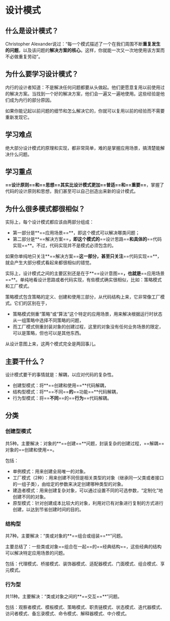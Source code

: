 # 设计模式

## 什么是设计模式？

Christopher Alexander说过：“每一个模式描述了一个在我们周围不断**重复发生的问题**，以及该问题的**解决方案的核心**。这样，你就能一次又一次地使用该方案而不必做重复劳动”。

## 为什么要学习设计模式？

内行的设计者知道：不是解决任何问题都要从头做起。他们更愿意复用以前使用过的解决方案。当找到一个好的解决方案，他们会一遍又一遍地使用。这些经验是他们成为内行的部分原因。

如果你能记起以前问题的细节和怎么解决它的，你就可以复用以前的经验而不需要重新发现它。

## 学习难点

绝大部分设计模式的原理和实现，都非常简单，难的是掌握应用场景，搞清楚能解决什么问题。

## 学习重点

**==设计原则==**和**==思想==**其实比设计模式更加**==普适==**和**==重要==**，掌握了代码的设计原则和思想，我们甚至可以自己创造出来新的设计模式。

## 为什么很多模式都很相似？

实际上，每个设计模式都应该由两部分组成：

- 第一部分是**==应用场景==**，即这个模式可以解决哪类问题；
- 第二部分是**==解决方案==**，即这个模式的**==设计思路==**和具体的**==代码实现==**。不过，代码实现并不是模式必须包含的。

如果你单纯地只关注**==解决方案==**这一部分，甚至只关注**==代码实现==**，就会产生大部分模式看起来都很相似的错觉。

实际上，设计模式之间的主要区别还是在于**==设计意图==**，也就是**==应用场景==**。单纯地看设计思路或者代码实现，有些模式确实很相似，比如：策略模式和工厂模式。

策略模式包含策略的定义、创建和使用三部分，从代码结构上来，它非常像工厂模式。它们的区别在于，

- 策略模式侧重“策略”或“算法”这个特定的应用场景，用来解决根据运行时状态从一组策略中选择不同策略的问题，
- 而工厂模式侧重封装对象的创建过程，这里的对象没有任何业务场景的限定，可以是策略，但也可以是其他东西。

从设计意图上来，这两个模式完全是两回事儿。

## 主要干什么？

设计模式要干的事情就是：解耦，以应对代码的复杂性。

- 创建型模式：将**==创建和使用==**代码解耦，
- 结构型模式：将**==不同==**的**==功能==**代码解耦，
- 行为型模式：将==**不同**==的==**行为**==代码解耦。

## 分类

### 创建型模式

共5种。主要解决：对象的**==创建==**问题，封装复杂的创建过程，==解耦==对象的==创建和使用==。

包括：

- 单例模式：用来创建全局唯一的对象。
- 工厂模式（2种）：用来创建不同但是相关类型的对象（继承同一父类或者接口的一组子类），由给定的参数来决定创建哪种类型的对象。
- 建造者模式：用来创建复杂对象，可以通过设置不同的可选参数，“定制化”地创建不同的对象。
- 原型模式：针对创建成本比较大的对象，利用对已有对象进行复制的方式进行创建，以达到节省创建时间的目的。

### 结构型

共7种。主要解决：“类或对象的**==组合或组装==**”问题。

主要总结了：一些类或对象==组合在一起==的==经典结构==，这些经典的结构可以解决特定应用场景的问题。

包括：代理模式、桥接模式、装饰器模式、适配器模式、门面模式、组合模式、享元模式。

### 行为型

共11种。主要解决：“类或对象之间的**==交互==**”问题。

包括：观察者模式、模板模式、策略模式、职责链模式、状态模式、迭代器模式、访问者模式、备忘录模式、命令模式、解释器模式、中介模式。

